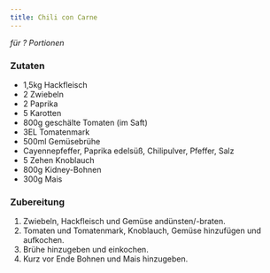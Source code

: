 ```yaml
---
title: Chili con Carne
---
```

*für ? Portionen*

### Zutaten
* 1,5kg Hackfleisch
* 2 Zwiebeln
* 2 Paprika
* 5 Karotten
* 800g geschälte Tomaten (im Saft)
* 3EL Tomatenmark
* 500ml Gemüsebrühe
* Cayennepfeffer, Paprika edelsüß, Chilipulver, Pfeffer, Salz
* 5 Zehen Knoblauch
* 800g Kidney-Bohnen
* 300g Mais

### Zubereitung
1. Zwiebeln, Hackfleisch und Gemüse andünsten/-braten.
1. Tomaten und Tomatenmark, Knoblauch, Gemüse hinzufügen und aufkochen.
1. Brühe hinzugeben und einkochen.
1. Kurz vor Ende Bohnen und Mais hinzugeben.

